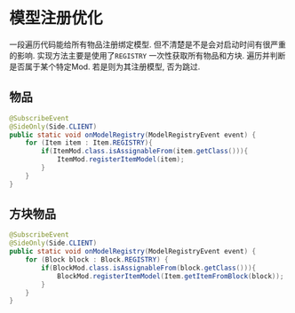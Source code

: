 # 模型注册优化

一段遍历代码能给所有物品注册绑定模型. 但不清楚是不是会对启动时间有很严重的影响.
实现方法主要是使用了`REGISTRY` 一次性获取所有物品和方块. 遍历并判断是否属于某个特定Mod. 若是则为其注册模型, 否为跳过.

## 物品
```java
@SubscribeEvent  
@SideOnly(Side.CLIENT)  
public static void onModelRegistry(ModelRegistryEvent event) {  
    for (Item item : Item.REGISTRY){  
        if(ItemMod.class.isAssignableFrom(item.getClass())){  
            ItemMod.registerItemModel(item);  
        }   
    }
}
```

## 方块物品
```java
@SubscribeEvent  
@SideOnly(Side.CLIENT)  
public static void onModelRegistry(ModelRegistryEvent event) {  
    for (Block block : Block.REGISTRY) {  
        if(BlockMod.class.isAssignableFrom(block.getClass())){  
            BlockMod.registerItemModel(Item.getItemFromBlock(block));  
        }    
    }
}
```

 